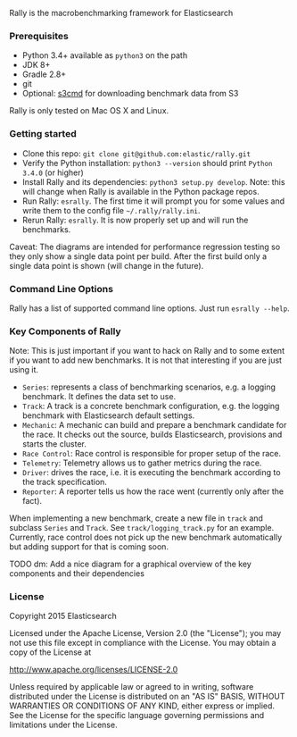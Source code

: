 Rally is the macrobenchmarking framework for Elasticsearch

### Prerequisites

* Python 3.4+ available as `python3` on the path
* JDK 8+
* Gradle 2.8+
* git
* Optional: [s3cmd](https://github.com/s3tools/s3cmd) for downloading benchmark data from S3

Rally is only tested on Mac OS X and Linux.

### Getting started

* Clone this repo: `git clone git@github.com:elastic/rally.git`
* Verify the Python installation: `python3 --version` should print `Python 3.4.0` (or higher)
* Install Rally and its dependencies: `python3 setup.py develop`. Note: this will change when Rally is available in the Python package repos.
* Run Rally: `esrally`. The first time it will prompt you for some values and write them to the config file `~/.rally/rally.ini`.
* Rerun Rally: `esrally`. It is now properly set up and will run the benchmarks.

Caveat: The diagrams are intended for performance regression testing so they only show a single data point per build. After the first build only a single data point is shown (will change in the future).  

### Command Line Options

Rally has a list of supported command line options. Just run `esrally --help`.

### Key Components of Rally

Note: This is just important if you want to hack on Rally and to some extent if you want to add new benchmarks. It is not that interesting if you are just using it.
 
* `Series`: represents a class of benchmarking scenarios, e.g. a logging benchmark. It defines the data set to use.
* `Track`: A track is a concrete benchmark configuration, e.g. the logging benchmark with Elasticsearch default settings.
* `Mechanic`: A mechanic can build and prepare a benchmark candidate for the race. It checks out the source, builds Elasticsearch, provisions and starts the cluster.
* `Race Control`: Race control is responsible for proper setup of the race.
* `Telemetry`: Telemetry allows us to gather metrics during the race. 
* `Driver`: drives the race, i.e. it is executing the benchmark according to the track specification.
* `Reporter`: A reporter tells us how the race went (currently only after the fact).

When implementing a new benchmark, create a new file in `track` and subclass `Series` and `Track`. See `track/logging_track.py` for an example.
Currently, race control does not pick up the new benchmark automatically but adding support for that is coming soon. 

TODO dm: Add a nice diagram for a graphical overview of the key components and their dependencies
 
### License
 
Copyright 2015 Elasticsearch
 
Licensed under the Apache License, Version 2.0 (the "License"); you may not use this file except in compliance with the License. You may obtain a copy of the License at
 
  http://www.apache.org/licenses/LICENSE-2.0
 
Unless required by applicable law or agreed to in writing, software distributed under the License is distributed on an "AS IS" BASIS, WITHOUT WARRANTIES OR CONDITIONS OF ANY KIND, either express or implied. See the License for the specific language governing permissions and limitations under the License.